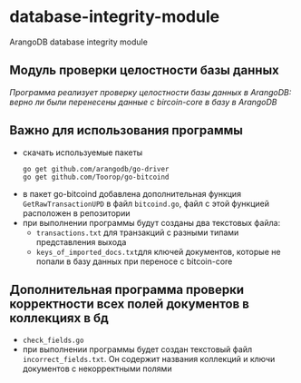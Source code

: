 # database-integrity-module
ArangoDB database integrity module

## Модуль проверки целостности базы данных
*Программа реализует проверку целостности базы данных в ArangoDB: верно ли были перенесены данные с bircoin-core в базу в ArangoDB*

## Важно для использования программы
- скачать используемые пакеты
	```
	go get github.com/arangodb/go-driver
	go get github.com/Toorop/go-bitcoind
	```
- в пакет go-bitcoind добавлена дополнительная функция `GetRawTransactionUPD` в файл `bitcoind.go`, файл с этой функцией расположен в репозитории
- при выполнении программы будут созданы два текстовых файла:
    - `transactions.txt` для транзакций с разными типами представления выхода
    - `keys_of_imported_docs.txt`для ключей документов, которые не попали в базу данных при переносе с bitcoin-core

## Дополнительная программа проверки корректности всех полей документов в коллекциях в бд
- `check_fields.go`
- при выполнении программы будет создан текстовый файл `incorrect_fields.txt`. Он содержит названия коллекций и ключи документов с некорректными полями  	
